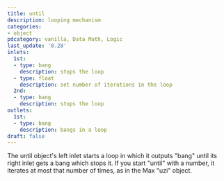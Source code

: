 ```yaml
---
title: until
description: looping mechanism
categories:
- object
pdcategory: vanilla, Data Math, Logic
last_update: '0.28'
inlets:
  1st:
  - type: bang
    description: stops the loop
  - type: float
    description: set number of iterations in the loop
  2nd:
  - type: bang
    description: stops the loop
outlets:
  1st:
  - type: bang
    description: bangs in a loop
draft: false
---
```

The until object's left inlet starts a loop in which it outputs "bang" until its right inlet gets a bang which stops it. If you start "until" with a number,  it iterates at most that number of times,  as in the Max "uzi" object.
